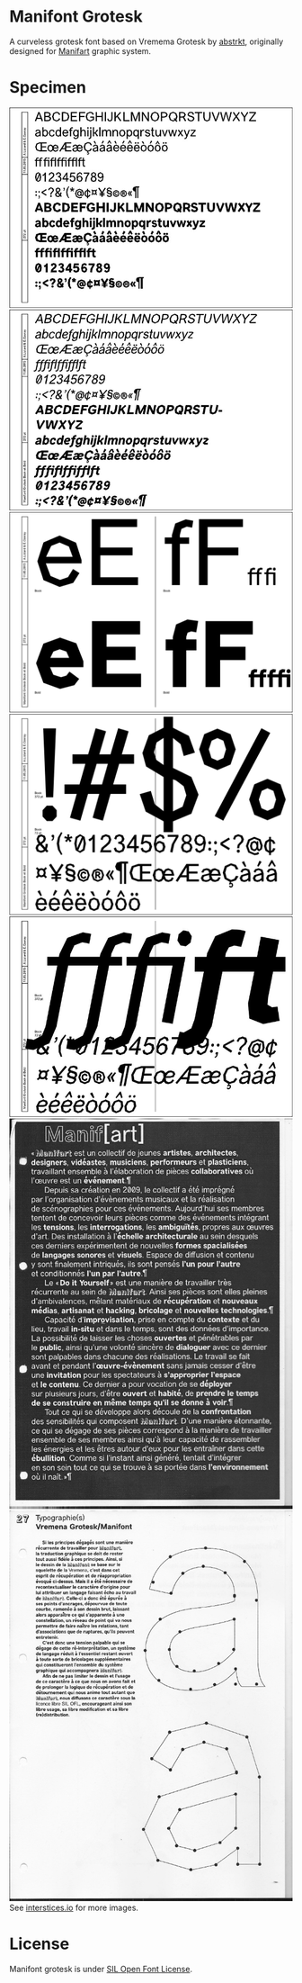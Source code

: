 # Manifont Grotesk
A curveless grotesk font based on Vremema Grotesk by [abstrkt](http://abstrkt.ru/), originally designed for [Manifart](http://manifart.org) graphic system.

# Specimen
![specimen](https://raw.githubusercontent.com/Interstices-/Manifont-Grotesk/master/specimen/Specimen-272-pt5.jpg)
![specimen](https://raw.githubusercontent.com/Interstices-/Manifont-Grotesk/master/specimen/Specimen-272-pt-italique5.jpg)
![specimen](https://raw.githubusercontent.com/Interstices-/Manifont-Grotesk/master/specimen/Specimen%20272%20pt2.jpg)
![specimen](https://raw.githubusercontent.com/Interstices-/Manifont-Grotesk/master/specimen/Specimen%20272%20pt4.jpg)
![specimen](https://raw.githubusercontent.com/Interstices-/Manifont-Grotesk/master/specimen/Specimen-272-pt-italique4.jpg)
![specimen](https://raw.githubusercontent.com/Interstices-/Manifont-Grotesk/master/specimen/Document%20num%C3%A9ris%C3%A9-05.jpg)
![specimen](https://raw.githubusercontent.com/Interstices-/Manifont-Grotesk/master/specimen/Document%20num%C3%A9ris%C3%A9-08.jpg)  
See [interstices.io](http://interstices.io/chantiers/manifart-1/) for more images.

# License
Manifont grotesk is under [SIL Open Font License](http://scripts.sil.org/cms/scripts/page.php?site_id=nrsi&id=OFL).
